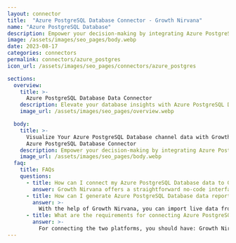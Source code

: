 ```yaml
---
layout: connector
title:  "Azure PostgreSQL Database Connector - Growth Nirvana"
name: "Azure PostgreSQL Database"
description: Empower your decision-making by integrating Azure PostgreSQL Database with Looker Studio's analytical capabilities.
image: /assets/images/seo_pages/body.webp
date: 2023-08-17
categories: connectors
permalink: connectors/azure_postgres
icon_url: /assets/images/seo_pages/connectors/azure_postgres

sections:
  overview:
    title: >-
      Azure PostgreSQL Database Data Connector
    description: Elevate your database insights with Azure PostgreSQL Database integration. Seamlessly merge Azure PostgreSQL's data capabilities with Looker Studio's analytical prowess, transforming raw data into actionable insights that drive strategic decisions.
    image_url: /assets/images/seo_pages/overview.webp

  body:
    title: >-
      Visualize Your Azure PostgreSQL Database channel data with Growth Nirvana's
      Azure PostgreSQL Database Connector
    description: Empower your decision-making by integrating Azure PostgreSQL Database with Looker Studio's analytical capabilities.
    image_url: /assets/images/seo_pages/body.webp
  faq:
    title: FAQs
    questions:
      - title: How can I connect my Azure PostgreSQL Database data to Google Data Studio/Looker Studio?
        answer: Growth Nirvana offers a straightforward no-code interface to connect to Azure PostgreSQL Database data sources.
      - title: How can I generate Azure PostgreSQL Database data reports in Looker Studio?
        answer: >-
          With the help of Growth Nirvana, you can import live data from Azure PostgreSQL Database into Looker Studio. These data can be viewed in charts, tables, and dashboards to generate branded reports that can be shared instantly.
      - title: What are the requirements for connecting Azure PostgreSQL Database and Looker Studio?
        answer: >-
          For connecting the two platforms, you should have: Growth Nirvana Account and Azure PostgreSQL Database Ads Account
---
```

